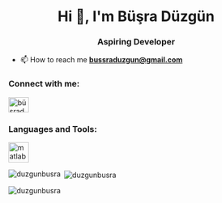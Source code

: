 <h1 align="center">Hi 👋, I'm Büşra Düzgün</h1>
<h3 align="center">Aspiring Developer</h3>

- 📫 How to reach me **bussraduzgun@gmail.com**

<h3 align="left">Connect with me:</h3>
<p align="left">
<a href="https://www.linkedin.com/in/b%C3%BC%C5%9Fra-d%C3%BCzg%C3%BCn/?trk=opento_sprofile_topcard" target="blank"><img align="center" src="https://raw.githubusercontent.com/rahuldkjain/github-profile-readme-generator/master/src/images/icons/Social/linked-in-alt.svg" alt="büşradüzgün" height="30" width="40" /></a>
</p>

<h3 align="left">Languages and Tools:</h3>
<p align="left"> <a href="https://www.mathworks.com/" target="_blank" rel="noreferrer"> <img src="https://upload.wikimedia.org/wikipedia/commons/2/21/Matlab_Logo.png" alt="matlab" width="40" height="40"/> </a> </p>

<p><img align="left" src="https://github-readme-stats.vercel.app/api/top-langs?username=duzgunbusra&show_icons=true&locale=en&layout=compact" alt="duzgunbusra" /></p>

<p>&nbsp;<img align="center" src="https://github-readme-stats.vercel.app/api?username=duzgunbusra&show_icons=true&locale=en" alt="duzgunbusra" /></p>

<p align="left"> <img src="https://komarev.com/ghpvc/?username=duzgunbusra&label=Profile%20views&color=0e75b6&style=flat" alt="duzgunbusra" /> </p>

